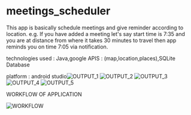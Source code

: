 # meetings_scheduler
This app is basically schedule meetings and give reminder according to location.
e.g. If you have added a meeting let's say start time is 7:35 and you are at distance from where it takes 30 minutes to travel then app reminds you on time 7:05 via notification.

technologies used : Java,google APIS : (map,location,places),SQLite Database

platform : android studio![OUTPUT_1](https://user-images.githubusercontent.com/55645570/166305885-d6b4acb8-22b9-4b85-aad8-a878d57822cf.png)
![OUTPUT_2](https://user-images.githubusercontent.com/55645570/166305886-37b07e7f-0bf8-46b6-b371-026ac3fed9c4.png)
![OUTPUT_3](https://user-images.githubusercontent.com/55645570/166305889-de1474aa-0d05-4572-91dc-5245cdec836e.png)
![OUTPUT_4](https://user-images.githubusercontent.com/55645570/166305890-a7d3f8fb-6e89-43fa-90f7-a85f1f19f0ca.png)
![OUTPUT_5](https://user-images.githubusercontent.com/55645570/166305895-ba4a9336-436e-43eb-8b28-e1a208e50581.png)

WORKFLOW OF APPLICATION

![WORKFLOW](https://user-images.githubusercontent.com/55645570/166306198-1f72022f-2574-4200-b3e6-8508e5d6f870.png)


